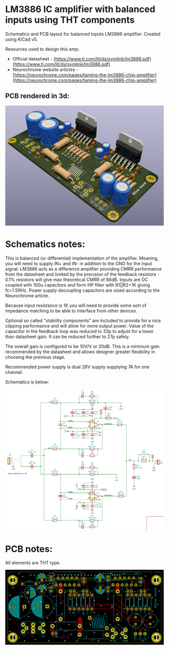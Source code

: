 # LM3886 IC amplifier with balanced inputs using THT components
Schematics and PCB layout for balanced inputs LM3886 amplifier. Created using KiCad v5.

Resources used to design this amp:
* Official datasheet - [https://www.ti.com/lit/ds/symlink/lm3886.pdf](https://www.ti.com/lit/ds/symlink/lm3886.pdf)
* Neurochrome website articles - [https://neurochrome.com/pages/taming-the-lm3886-chip-amplifier](https://neurochrome.com/pages/taming-the-lm3886-chip-amplifier)

## PCB rendered in 3d:
![Screenshot](img/3d.png)

# Schematics notes:

This is balanced (or differential) implementation of the amplifier. Meaning, you will need to supply IN+ and IN- in addition to the GND for the input signal.
LM3886 acts as a difference amplifier providing CMRR performance from the datasheet and limited by the precision of the feedback resistors - 0.1% resistors will give max theoretical CMRR of 66dB.
Inputs are DC coupled with 100u capacitors and form HP filter with R1||R2=1K giving fc=1.59Hz.
Power supply decoupling capacitors are sized according to the Neurochrome article. 

Because input resistance is 1K you will need to provide some sort of impedance matching to be able to interface from other devices.

Optional so called "stability components" are included to provide for a nice clipping performance and will allow for more output power. Value of the capacitor in the feedback loop was reduced to 33p to adjust for a lower than datasheet gain. It can be reduced further to 27p safely.

The overall gain is configured to be 10V/V or 20dB. This is a minimum gain recommended by the datasheet and allows designer greater flexibility in choosing the previous stage.

Recommended power supply is dual 28V supply supplying 7A for one channel.

Schematics is below:

![Screenshot](img/sch.png)


# PCB notes:

All elements are THT type.

![Screenshot](img/pcb.png)
